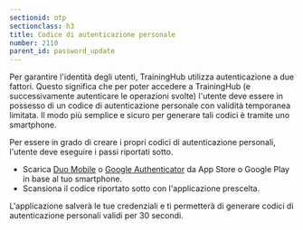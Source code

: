```yaml
---
sectionid: otp
sectionclass: h3
title: Codice di autenticazione personale
number: 2110
parent_id: password_update
---
```

Per garantire l'identità degli utenti, TrainingHub utilizza autenticazione a due fattori. Questo significa che per poter accedere a TrainingHub (e successivamente autenticare le operazioni svolte) l'utente deve essere in possesso di un codice di autenticazione personale con validità temporanea limitata. Il modo più semplice e sicuro per generare tali codici è tramite uno smartphone.

Per essere in grado di creare i propri codici di autenticazione personali, l'utente deve eseguire i passi riportati sotto.

- Scarica <a href="https://guide.duo.com/third-party-accounts" target="_blank">Duo Mobile</a> o <a href="https://support.google.com/accounts/answer/1066447" target="_blank">Google Authenticator</a> da App Store o Google Play in base al tuo smartphone.
- Scansiona il codice riportato sotto con l'applicazione prescelta.

L'applicazione salverà le tue credenziali e ti permetterà di generare codici di autenticazione personali validi per 30 secondi.
